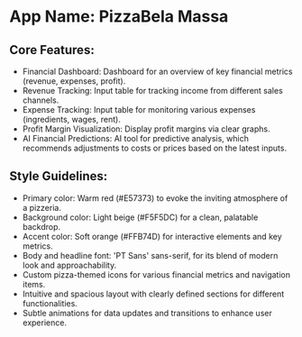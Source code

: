 # **App Name**: PizzaBela Massa

## Core Features:

- Financial Dashboard: Dashboard for an overview of key financial metrics (revenue, expenses, profit).
- Revenue Tracking: Input table for tracking income from different sales channels.
- Expense Tracking: Input table for monitoring various expenses (ingredients, wages, rent).
- Profit Margin Visualization: Display profit margins via clear graphs.
- AI Financial Predictions: AI tool for predictive analysis, which recommends adjustments to costs or prices based on the latest inputs.

## Style Guidelines:

- Primary color: Warm red (#E57373) to evoke the inviting atmosphere of a pizzeria.
- Background color: Light beige (#F5F5DC) for a clean, palatable backdrop.
- Accent color: Soft orange (#FFB74D) for interactive elements and key metrics.
- Body and headline font: 'PT Sans' sans-serif, for its blend of modern look and approachability.
- Custom pizza-themed icons for various financial metrics and navigation items.
- Intuitive and spacious layout with clearly defined sections for different functionalities.
- Subtle animations for data updates and transitions to enhance user experience.